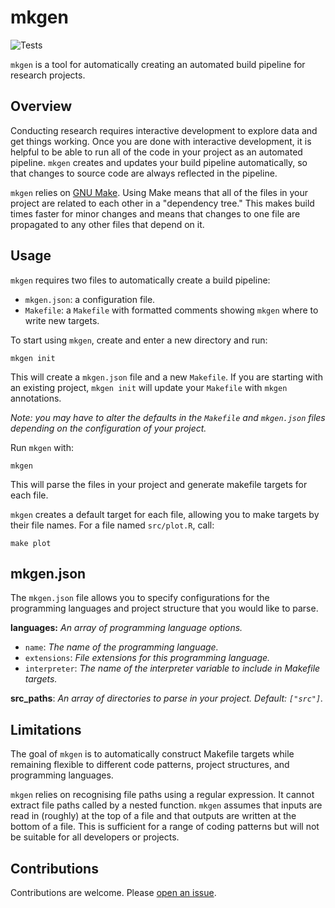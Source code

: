 # mkgen

![Tests](https://github.com/hamishgibbs/mkgen/actions/workflows/tests.yml/badge.svg)

`mkgen` is a tool for automatically creating an automated build pipeline for research projects.

## Overview

Conducting research requires interactive development to explore data and get things working. Once you are done with interactive development, it is helpful to be able to run all of the code in your project as an automated pipeline. `mkgen` creates and updates your build pipeline automatically, so that changes to source code are always reflected in the pipeline.

`mkgen` relies on [GNU Make](https://www.gnu.org/software/make/). Using Make means that all of the files in your project are related to each other in a "dependency tree." This makes build times faster for minor changes and means that changes to one file are propagated to any other files that depend on it.

## Usage

`mkgen` requires two files to automatically create a build pipeline:
  * `mkgen.json`: a configuration file.
  * `Makefile`: a `Makefile` with formatted comments showing `mkgen` where to write new targets.

To start using `mkgen`, create and enter a new directory and run:

```
mkgen init
```

This will create a `mkgen.json` file and a new `Makefile`. If you are starting with an existing project, `mkgen init` will update your `Makefile` with `mkgen` annotations.

*Note: you may have to alter the defaults in the `Makefile` and `mkgen.json` files depending on the configuration of your project.*

Run `mkgen` with:

```
mkgen
```

This will parse the files in your project and generate makefile targets for each file.

`mkgen` creates a default target for each file, allowing you to make targets by their file names. For a file named `src/plot.R`, call:

```
make plot
```

## mkgen.json

The `mkgen.json` file allows you to specify configurations for the programming languages and project structure that you would like to parse.

**languages:** *An array of programming language options.*
  * `name`: *The name of the programming language.*
  * `extensions`: *File extensions for this programming language.*
  * `interpreter`: *The name of the interpreter variable to include in Makefile targets.*

**src_paths**: *An array of directories to parse in your project. Default: `["src"]`.*

## Limitations

The goal of `mkgen` is to automatically construct Makefile targets while remaining flexible to different code patterns, project structures, and programming languages.

`mkgen` relies on recognising file paths using a regular expression. It cannot extract file paths called by a nested function.
`mkgen` assumes that inputs are read in (roughly) at the top of a file and that outputs are written at the bottom of a file. This is sufficient for a range of coding patterns but will not be suitable for all developers or projects.

## Contributions

Contributions are welcome. Please [open an issue](https://github.com/hamishgibbs/mkgen/issues/new).
